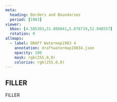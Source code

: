 ```yaml
---
meta:
  heading: Borders and Boundaries
  period: [1983]
viewer:
  bbox: [4.585383,51.800041,5.078719,52.048557]
  rotation: 0
allmaps:
  - label: DRAFT Watermap1983 4
    annotation: draftwatermap19834.json
    opacity: 100
    mask: rgb(255,0,0)
    colorize: rgb(255,0,0)
---
```


## FILLER

FILLER

